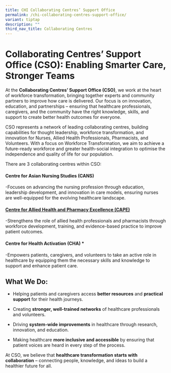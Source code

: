 ```yaml
---
title: CHI Collaborating Centres’ Support Office
permalink: /chi-collaborating-centres-support-office/
variant: tiptap
description: ""
third_nav_title: Collaborating Centres
---
```

<h1><strong>Collaborating Centres’ Support Office (CSO):</strong> Enabling Smarter Care, Stronger Teams</h1>
<p>At the <strong>Collaborating Centres’ Support Office (CSO)</strong>, we
work at the heart of workforce transformation, bringing together experts
and community partners to improve how care is delivered. Our focus is on
innovation, education, and partnerships – ensuring that healthcare professionals,
caregivers, and the community have the right knowledge, skills, and support
to create better health outcomes for everyone.</p>
<p></p>
<p>CSO represents a network of leading collaborating centres, building capabilities
for thought leadership, workforce transformation, and innovation for Nurses,
Allied Health Professionals, Pharmacists, and Volunteers. With a focus
on Workforce Transformation, we aim to achieve a future-ready workforce
and greater health-social integration to optimise the independence and
quality of life for our population.</p>
<p></p>
<p>There are 3 collaborating centres within CSO:</p>
<h4><strong>Centre for Asian Nursing Studies (CANS)</strong></h4>
<p>-Focuses on advancing the nursing profession through education, leadership
development, and innovation in care models, ensuring nurses are well-equipped
for the evolving healthcare landscape.<strong>&nbsp;</strong>
</p>
<h4><a href="https://www.chi.sg/centre-for-allied-health-and-pharmacy-excellence-cape/" rel="noopener nofollow" target="_blank">Centre for Allied Health and Pharmacy Excellence (CAPE)</a></h4>
<p>-Strengthens the role of allied health professionals and pharmacists through
workforce development, training, and evidence-based practice to improve
patient outcomes.<strong>&nbsp;</strong>
</p>
<h4><strong>Centre for Health Activation (CHA) *</strong></h4>
<p>-Empowers patients, caregivers, and volunteers to take an active role
in healthcare by equipping them the necessary skills and knowledge to support
and enhance patient care.</p>
<h2>What We Do:</h2>
<ul>
<li>
<p>Helping patients and caregivers access <strong>better resources</strong> and <strong>practical support</strong> for
their health journeys.</p>
</li>
<li>
<p>Creating <strong>stronger, well-trained networks</strong> of healthcare
professionals and volunteers.&nbsp;</p>
</li>
<li>
<p>Driving <strong>system-wide improvements</strong> in healthcare through
research, innovation, and education.&nbsp;</p>
</li>
<li>
<p>Making healthcare <strong>more inclusive and accessible</strong> by ensuring
that patient voices are heard in every step of the process.</p>
</li>
</ul>
<p></p>
<p>At CSO, we believe that <strong>healthcare transformation starts with collaboration</strong> –
connecting people, knowledge, and ideas to build a healthier future for
all.</p>
<p>
<br>
</p>
<p>
<br>
<br>
</p>